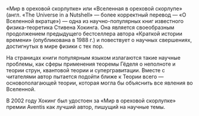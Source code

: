 «Мир в ореховой скорлупке» или «Вселенная в ореховой скорлупе» (англ. «The Universe in a Nutshell» — более корректный перевод — «О Вселенной вкратце») — одна из научно-популярных книг известного физика-теоретика Стивена Хокинга. Она является своеобразным продолжением предыдущего бестселлера автора «Краткой истории времени» (опубликована в 1988 г.) и повествует о научных свершениях, достигнутых в мире физики с тех пор.

На страницах книги популярным языком излагаются такие научные проблемы, как сферы применения теоремы Гёделя о неполноте и теории струн, квантовой теории и супергравитации. Вместе с читателями автор пытается подойти ближе к Теории всего — основополагающей теории, которая могла бы объяснить все явления во Вселенной.

В 2002 году Хокинг был удостоен за «Мир в ореховой скорлупке» премии Aventis как лучший автор, пишущий на научные темы.